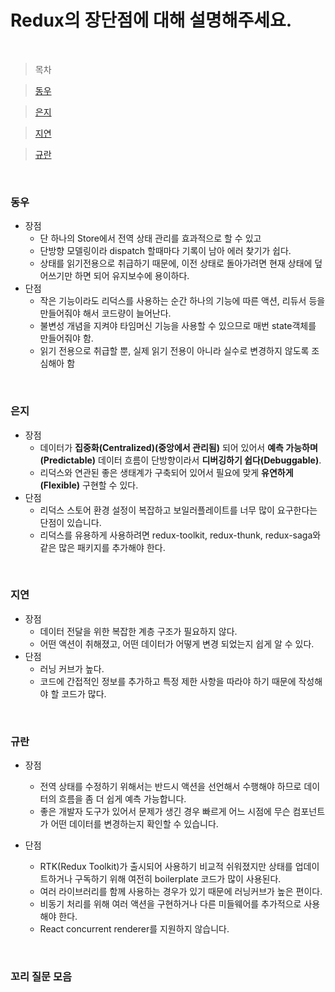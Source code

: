 # Redux의 장단점에 대해 설명해주세요.

<br />

> 목차

> [동우](#동우)

> [은지](#은지)

> [지연](#지연)

> [규란](규란)

<br />

### 동우

- 장점
  - 단 하나의 Store에서 전역 상태 관리를 효과적으로 할 수 있고
  - 단방향 모델링이라 dispatch 할때마다 기록이 남아 에러 찾기가 쉽다.
  - 상태를 읽기전용으로 취급하기 때문에, 이전 상태로 돌아가려면 현재 상태에 덮어쓰기만 하면 되어 유지보수에 용이하다.
- 단점
  - 작은 기능이라도 리덕스를 사용하는 순간 하나의 기능에 따른 액션, 리듀서 등을 만들어줘야 해서 코드량이 늘어난다.
  - 불변성 개념을 지켜야 타임머신 기능을 사용할 수 있으므로 매번 state객체를 만들어줘야 함.
  - 읽기 전용으로 취급할 뿐, 실제 읽기 전용이 아니라 실수로 변경하지 않도록 조심해아 함

<br />

### 은지

- 장점
  - 데이터가 **집중화(Centralized)(중앙에서 관리됨)** 되어 있어서 **예측 가능하며(Predictable)** 데이터 흐름이 단방향이라서 **디버깅하기 쉽다(Debuggable)**.
  - 리덕스와 연관된 좋은 생태계가 구축되어 있어서 필요에 맞게 **유연하게(Flexible)** 구현할 수 있다.
- 단점
  - 리덕스 스토어 환경 설정이 복잡하고 보일러플레이트를 너무 많이 요구한다는 단점이 있습니다.
  - 리덕스를 유용하게 사용하려면 redux-toolkit, redux-thunk, redux-saga와 같은 많은 패키지를 추가해야 한다.

<br />

### 지연

- 장점
  - 데이터 전달을 위한 복잡한 계층 구조가 필요하지 않다.
  - 어떤 액션이 취해졌고, 어떤 데이터가 어떻게 변경 되었는지 쉽게 알 수 있다.
- 단점
  - 러닝 커브가 높다.
  - 코드에 간접적인 정보를 추가하고 특정 제한 사항을 따라야 하기 때문에 작성해야 할 코드가 많다.

<br />

### 규란

- 장점

  - 전역 상태를 수정하기 위해서는 반드시 액션을 선언해서 수행해야 하므로 데이터의 흐름을 좀 더 쉽게 예측 가능합니다.
  - 좋은 개발자 도구가 있어서 문제가 생긴 경우 빠르게 어느 시점에 무슨 컴포넌트가 어떤 데이터를 변경하는지 확인할 수 있습니다.

- 단점

  - RTK(Redux Toolkit)가 출시되어 사용하기 비교적 쉬워졌지만 상태를 업데이트하거나 구독하기 위해 여전히 boilerplate 코드가 많이 사용된다.
  - 여러 라이브러리를 함께 사용하는 경우가 있기 때문에 러닝커브가 높은 편이다.
  - 비동기 처리를 위해 여러 액션을 구현하거나 다른 미들웨어를 추가적으로 사용해야 한다.
  - React concurrent renderer를 지원하지 않습니다.

<br />

### 꼬리 질문 모음
